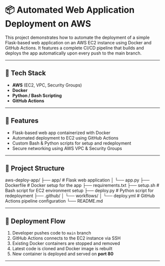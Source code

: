 # 📦 Automated Web Application Deployment on AWS

This project demonstrates how to automate the deployment of a simple Flask-based web application on an AWS EC2 instance using Docker and GitHub Actions. It features a complete CI/CD pipeline that builds and deploys the app automatically upon every push to the main branch.

---

## 🔧 Tech Stack

- **AWS** (EC2, VPC, Security Groups)
- **Docker**
- **Python / Bash Scripting**
- **GitHub Actions**

---

## 🚀 Features

- Flask-based web app containerized with Docker
- Automated deployment to EC2 using GitHub Actions
- Custom Bash & Python scripts for setup and redeployment
- Secure networking using AWS VPC & Security Groups

---

## 📂 Project Structure
aws-deploy-app/
├── app/ # Flask web application
│ └── app.py
├── Dockerfile # Docker setup for the app
├── requirements.txt
├── setup.sh # Bash script for EC2 environment setup
├── deploy.py # Python script for redeployment
├── .github/
│ └── workflows/
│ └── deploy.yml # GitHub Actions pipeline configuration
└── README.md


---

## 🔐 Deployment Flow

1. Developer pushes code to `main` branch
2. GitHub Actions connects to the EC2 instance via SSH
3. Existing Docker containers are stopped and removed
4. Latest code is cloned and Docker image is rebuilt
5. New container is deployed and served on **port 80**

---


